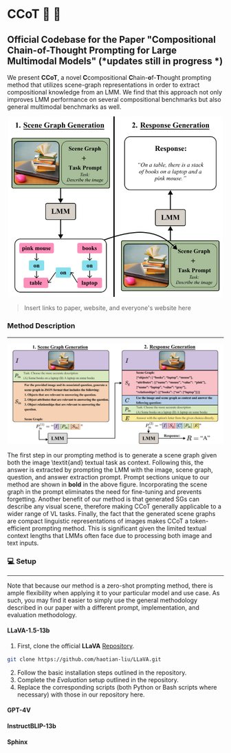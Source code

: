 # CCoT 🧩 🧠
Official Codebase for the Paper "Compositional Chain-of-Thought Prompting for Large Multimodal Models" (\*updates still in progress \*)
---
We present **CCoT**, a novel **C**compositional **C**hain-**o**f-**T**hought prompting method that utilizes scene-graph representations in order to extract compositional knowledge from an LMM. We find that this approach not only improves LMM performance on several compositional benchmarks but also general multimodal benchmarks as well. 

<p align="center">
  <img src=images/fig1_v7.png width="500"/>
</p>

> Insert links to paper, website, and everyone's website here

### Method Description
---

<p align="center">
  <img src=images/fig2_v8.png />
</p>

The first step in our prompting method is to generate a scene graph given both the image \textit{and} textual task as context. Following this, the answer is extracted by prompting the LMM with the image, scene graph, question, and answer extraction prompt. Prompt sections unique to our method are shown in **bold** in the above figure. Incorporating the scene graph in the prompt eliminates the need for fine-tuning and prevents forgetting. Another benefit of our method is that generated SGs can describe any visual scene, therefore making CCoT generally applicable to a wider range of VL tasks. Finally, the fact that the generated scene graphs are compact linguistic representations of images makes CCoT a token-efficient prompting method. This is significant given the limited textual context lengths that LMMs often face due to processing both image and text inputs.

### 💻 Setup
---
Note that because our method is a zero-shot prompting method, there is ample flexibility when applying it to your particular model and use case. As such, you may find it easier to simply use the general methodology described in our paper with a different prompt, implementation, and evaluation methodology.

#### LLaVA-1.5-13b
1. First, clone the official **LLaVA** [Repository](https://github.com/haotian-liu/LLaVA).
```bash
git clone https://github.com/haotian-liu/LLaVA.git
```
2. Follow the basic installation steps outlined in the repository.
3. Complete the *Evaluation* setup outlined in the repository.
4. Replace the corresponding scripts (both Python or Bash scripts where necessary) with those in our repository here.

#### GPT-4V

#### InstructBLIP-13b

#### Sphinx

